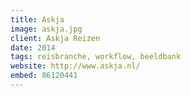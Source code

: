 ```yaml
---
title: Askja
image: askja.jpg
client: Askja Reizen
date: 2014
tags: reisbranche, workflow, beeldbank
website: http://www.askja.nl/
embed: 86120441
---
```

